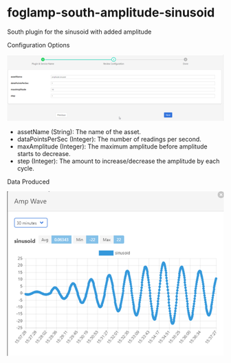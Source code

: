 # foglamp-south-amplitude-sinusoid
South plugin for the sinusoid with added amplitude

Configuration Options

![image](https://raw.githubusercontent.com/JonScott20/foglamp-south-amplitude-sinusoid/master/images/AmpSinConfig-FogLAMP.png)
- assetName (String): The name of the asset.
- dataPointsPerSec (Integer): The number of readings per second.
- maxAmplitude (Integer): The maximum amplitude before amplitude starts to decrease.
- step (Integer): The amount to increase/decrease the amplitude by each cycle. 

Data Produced

![image](https://github.com/JonScott20/foglamp-south-amplitude-sinusoid/blob/master/images/AmpWave-FogLAMP.png)
